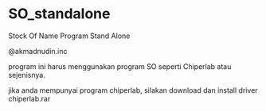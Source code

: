# SO_standalone
Stock Of Name Program Stand Alone

@akmadnudin.inc

program ini harus menggunakan program SO seperti Chiperlab atau sejenisnya.

jika anda mempunyai program chiperlab, silakan download dan install driver chiperlab.rar
